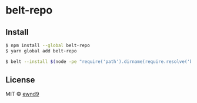 # belt-repo

## Install

```sh
$ npm install --global belt-repo
$ yarn global add belt-repo

$ belt --install $(node -pe "require('path').dirname(require.resolve('belt-repo/package.json'))")
```

## License

MIT © [ewnd9](http://ewnd9.com)

